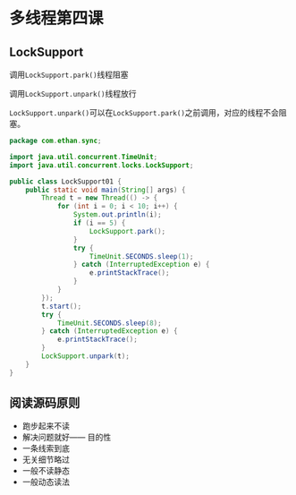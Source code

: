 # 多线程第四课

## LockSupport

调用`LockSupport.park()`线程阻塞

调用`LockSupport.unpark()`线程放行

`LockSupport.unpark()`可以在`LockSupport.park()`之前调用，对应的线程不会阻塞。

```java
package com.ethan.sync;

import java.util.concurrent.TimeUnit;
import java.util.concurrent.locks.LockSupport;

public class LockSupport01 {
    public static void main(String[] args) {
        Thread t = new Thread(() -> {
            for (int i = 0; i < 10; i++) {
                System.out.println(i);
                if (i == 5) {
                    LockSupport.park();
                }
                try {
                    TimeUnit.SECONDS.sleep(1);
                } catch (InterruptedException e) {
                    e.printStackTrace();
                }
            }
        });
        t.start();
        try {
            TimeUnit.SECONDS.sleep(8);
        } catch (InterruptedException e) {
            e.printStackTrace();
        }
        LockSupport.unpark(t);
    }
}
```

## 阅读源码原则

* 跑步起来不读
* 解决问题就好—— 目的性
* 一条线索到底
* 无关细节略过
* 一般不读静态
* 一般动态读法

